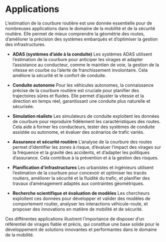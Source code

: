 # Applications

L’estimation de la courbure routière est une donnée essentielle pour de nombreuses applications dans le domaine de la mobilité et de la sécurité routière. Elle permet de mieux comprendre la géométrie des routes, d’améliorer la précision des systèmes embarqués et d’optimiser la gestion des infrastructures.

- **ADAS (systèmes d’aide à la conduite)**
  Les systèmes ADAS utilisent l’estimation de la courbure pour anticiper les virages et adapter l’assistance au conducteur, comme le maintien de voie, la gestion de la vitesse en courbe ou l’alerte de franchissement involontaire. Cela améliore la sécurité et le confort de conduite.

- **Conduite autonome**
  Pour les véhicules autonomes, la connaissance précise de la courbure routière est cruciale pour planifier des trajectoires sûres et fluides. Elle permet d’ajuster la vitesse et la direction en temps réel, garantissant une conduite plus naturelle et sécurisée.

- **Simulation réaliste**
  Les simulateurs de conduite exploitent les données de courbure pour reproduire fidèlement les caractéristiques des routes. Cela aide à former les conducteurs, tester des systèmes de conduite assistée ou autonome, et évaluer des scénarios de trafic variés.

- **Assurance et sécurité routière**
  L’analyse de la courbure des routes permet d’identifier les zones à risque, d’évaluer l’impact des virages sur la fréquence et la gravité des accidents, et d’adapter les politiques d’assurance. Cela contribue à la prévention et à la gestion des risques.

- **Planification d’infrastructures**
  Les urbanistes et ingénieurs utilisent l’estimation de la courbure pour concevoir et optimiser les tracés routiers, améliorer la sécurité et la fluidité du trafic, et planifier des travaux d’aménagement adaptés aux contraintes géométriques.

- **Recherche scientifique et évaluation de modèles**
  Les chercheurs exploitent ces données pour développer et valider des modèles de comportement routier, analyser les interactions véhicule-route, et proposer des innovations en matière de mobilité et de sécurité.

Ces différentes applications illustrent l’importance de disposer d’un référentiel de virages fiable et précis, qui constitue une base solide pour le développement de solutions innovantes et performantes dans le domaine de la mobilité.
